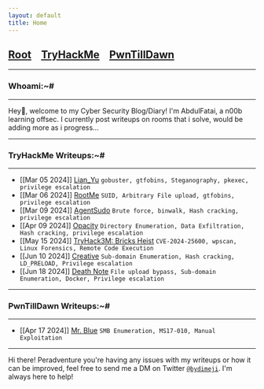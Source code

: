 ```yaml
---
layout: default
title: Home
---
```


<!--Favicon-->
<!--link rel="shortcut icon" href="favico.ico" type="image/vnd.microsoft.icon"-->
<h2 class="mume-header" id="mainindexhtml-nbspnbsp-contactcontacthtml"><a href="./index.html">Root</a>&#xA0;&#xA0;&#xA0; <a href="/posts/thm/index.html">TryHackMe</a>&#xA0;&#xA0;&#xA0; <a href="/posts/ptd/index.html">PwnTillDawn</a>&#xA0;&#xA0;&#xA0;</h2>

* * *
### Whoami:~#
* * *

Hey👋, welcome to my Cyber Security Blog/Diary! I'm AbdulFatai, a n00b learning offsec. I currently post writeups on rooms that i solve, would be adding more as i progress...


* * *
### **TryHackMe Writeups:~#**
* * *
<!-- - [[June 23 2023]] [Source](https://sec-fortress.github.io/posts/thm/posts/source.html) `Webmin, Metasploit`
- [[June 24 2023]] [Agent Sudo](https://sec-fortress.github.io/posts/thm/posts/agentsudo.html) `BruteForce, Redirections, Steganography`-->
- [[Mar 05 2024]] [Lian_Yu](https://sixth-sensei.github.io/posts/thm/posts/Lian_Yu.html) `gobuster, gtfobins, Steganography, pkexec, privilege escalation`
- [[Mar 06 2024]] [RootMe](https://sixth-sensei.github.io/posts/thm/posts/rootme.html) `SUID, Arbitrary File upload, gtfobins, privilege escalation`
- [[Mar 09 2024]] [AgentSudo](https://sixth-sensei.github.io/posts/thm/posts/agentsudo.html) `Brute force, binwalk, Hash cracking, privilege escalation`
- [[Apr 09 2024]] [Opacity](https://sixth-sensei.github.io/posts/thm/posts/opacity.html) `Directory Enumeration, Data Exfiltration, Hash cracking, privilege escalation`
- [[May 15 2024]] [TryHack3M: Bricks Heist](https://sixth-sensei.github.io/posts/thm/posts/bricks.html) `CVE-2024-25600, wpscan, Linux Forensics, Remote Code Execution`
- [[Jun 10 2024]] [Creative](https://sixth-sensei.github.io/posts/thm/posts/creative.html) `Sub-domain Enumeration, Hash cracking, LD_PRELOAD, Privilege escalation`
- [[Jun 18 2024]] [Death Note](https://sixth-sensei.github.io/posts/thm/posts/deathnote.html) `File upload bypass, Sub-domain Enumeration, Docker, Privilege escalation`


* * *
### **PwnTillDawn Writeups:~#**
* * *
- [[Apr 17 2024]] [Mr. Blue](https://sixth-sensei.github.io/posts/ptd/posts/mrblue.html) `SMB Enumeration, MS17-010, Manual Exploitation`




* * *

Hi there! Peradventure you're having any issues with my writeups or how it can be improved, feel free to send me a DM on Twitter [`@bydimeji`](https://twitter.com/bydimeji). I'm always here to help!
